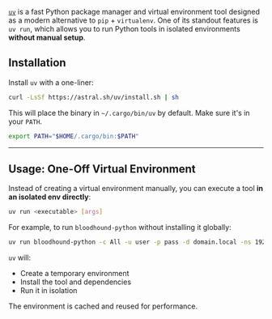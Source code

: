 [`uv`](https://github.com/astral-sh/uv) is a fast Python package manager and virtual environment tool designed as a modern alternative to `pip` + `virtualenv`. One of its standout features is `uv run`, which allows you to run Python tools in isolated environments **without manual setup**.

## Installation

Install `uv` with a one-liner:

```bash
curl -LsSf https://astral.sh/uv/install.sh | sh
```

This will place the binary in `~/.cargo/bin/uv` by default. Make sure it's in your `PATH`.

```bash
export PATH="$HOME/.cargo/bin:$PATH"
```


---

## Usage: One-Off Virtual Environment

Instead of creating a virtual environment manually, you can execute a tool **in an isolated env directly**:

```bash
uv run <executable> [args]
```

For example, to run `bloodhound-python` without installing it globally:

```bash
uv run bloodhound-python -c All -u user -p pass -d domain.local -ns 192.168.1.10 --zip
```

`uv` will:

- Create a temporary environment
- Install the tool and dependencies
- Run it in isolation

The environment is cached and reused for performance.
